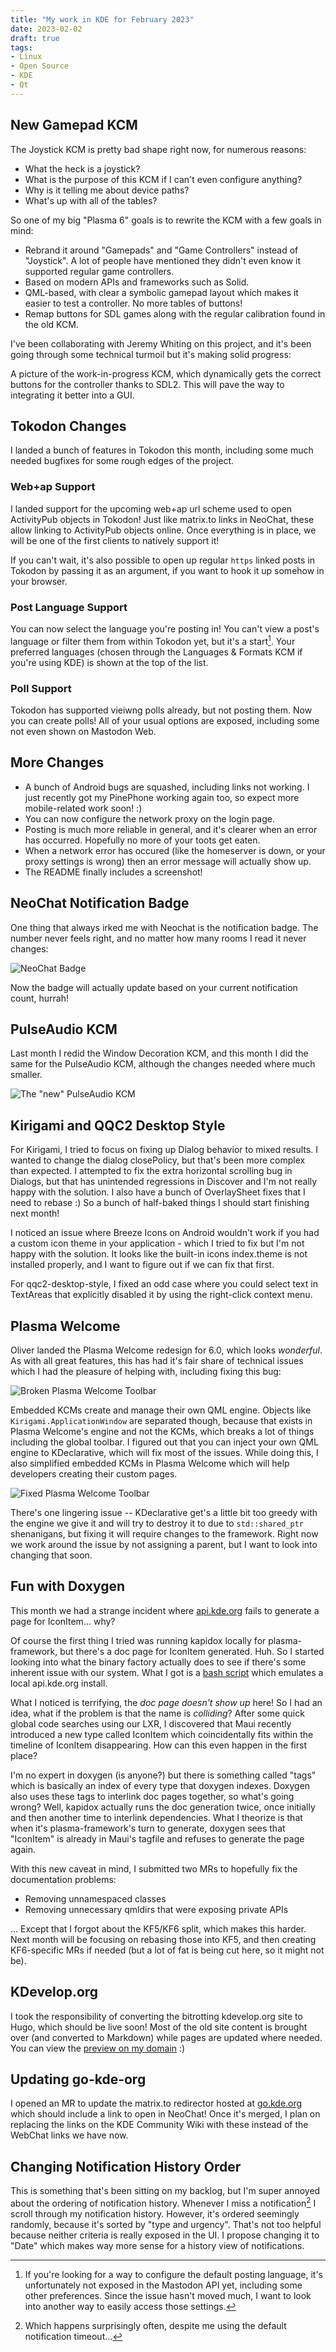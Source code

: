 ```yaml
---
title: "My work in KDE for February 2023"
date: 2023-02-02
draft: true
tags:
- Linux
- Open Source
- KDE
- Qt
---
```


## New Gamepad KCM

The Joystick KCM is pretty bad shape right now, for numerous reasons:

* What the heck is a joystick?
* What is the purpose of this KCM if I can't even configure anything?
* Why is it telling me about device paths?
* What's up with all of the tables?

So one of my big "Plasma 6" goals is to rewrite the KCM with a few goals in mind:

* Rebrand it around "Gamepads" and "Game Controllers" instead of "Joystick". A lot of people have mentioned they didn't even know it supported regular game controllers.
* Based on modern APIs and frameworks such as Solid.
* QML-based, with clear a symbolic gamepad layout which makes it easier to test a controller. No more tables of buttons!
* Remap buttons for SDL games along with the regular calibration found in the old KCM.

I've been collaborating with Jeremy Whiting on this project, and it's been going through some technical turmoil but
it's making solid progress:

A picture of the work-in-progress KCM, which dynamically gets the correct buttons for the controller thanks to SDL2. This will pave the way to integrating it better into a GUI.

## Tokodon Changes

I landed a bunch of features in Tokodon this month, including some much needed bugfixes for some rough edges of the project.

### Web+ap Support

I landed support for the upcoming web+ap url scheme used to open ActivityPub objects in Tokodon! Just like matrix.to links in NeoChat, these allow linking to ActivityPub objects online. Once everything is in place, we will be one of the first clients to natively support it!

If you can't wait, it's also possible to open up regular `https` linked posts in Tokodon by passing it as an argument, if you want to hook it up somehow in your browser.

### Post Language Support

You can now select the language you're posting in! You can't view a post's language or filter them from within Tokodon yet, but it's a start[^1]. Your preferred languages (chosen through the Languages & Formats KCM if you're using KDE) is shown at the top of the list.

### Poll Support

Tokodon has supported vieiwng polls already, but not posting them. Now you can create polls! All of your usual options are exposed, including some not even shown on Mastodon Web.

## More Changes

* A bunch of Android bugs are squashed, including links not working. I just recently got my PinePhone working again too, so expect more mobile-related work soon! :)
* You can now configure the network proxy on the login page.
* Posting is much more reliable in general, and it's clearer when an error has occurred. Hopefully no more of your toots get eaten.
* When a network error has occured (like the homeserver is down, or your proxy settings is wrong) then an error message will actually show up.
* The README finally includes a screenshot!

## NeoChat Notification Badge

One thing that always irked me with Neochat is the notification badge. The number never feels right, and no matter how many rooms I read it never changes:

![NeoChat Badge](neochat-badge.webp)

Now the badge will actually update based on your current notification count, hurrah!

## PulseAudio KCM

Last month I redid the Window Decoration KCM, and this month I did the same for the PulseAudio KCM, although the changes needed where much smaller.

![The "new" PulseAudio KCM](pulse-pa.png)

## Kirigami and QQC2 Desktop Style

For Kirigami, I tried to focus on fixing up Dialog behavior to mixed results. I wanted to change the dialog closePolicy, but that's been more complex than expected. I attempted to fix the extra horizontal scrolling bug in Dialogs, but that has unintended regressions in Discover and I'm not really happy with the solution. I also have a bunch of OverlaySheet fixes that I need to rebase :) So a bunch of half-baked things I should start finishing next month!

I noticed an issue where Breeze Icons on Android wouldn't work if you had a custom icon theme in your application - which I tried to fix but I'm not happy with the solution. It looks like the built-in icons index.theme is not installed properly, and I want to figure out if we can fix that first.

For qqc2-desktop-style, I fixed an odd case where you could select text in TextAreas that explicitly disabled it by using the right-click context menu.

## Plasma Welcome

Oliver landed the Plasma Welcome redesign for 6.0, which looks _wonderful_. As with all great features, this has had it's fair share of technical issues which I had the pleasure of helping with, including fixing this bug:

![Broken Plasma Welcome Toolbar](broken-toolbar.png)

Embedded KCMs create and manage their own QML engine. Objects like `Kirigami.ApplicationWindow` are separated though, because that exists in Plasma Welcome's engine and not the KCMs, which breaks a lot of things including the global toolbar. I figured out that you can inject your own QML engine to KDeclarative, which will fix most of the issues. While doing this, I also simplified embedded KCMs in Plasma Welcome which will help developers creating their custom pages.

![Fixed Plasma Welcome Toolbar](fixed-toolbar.png)

There's one lingering issue -- KDeclarative get's a little bit too greedy with the engine we give it and will try to destroy it to due to `std::shared_ptr` shenanigans, but fixing it will require changes to the framework. Right now we work around the issue by not assigning a parent, but I want to look into changing that soon.

## Fun with Doxygen

This month we had a strange incident where [api.kde.org](https://invent.kde.org/frameworks/kapidox/-/issues/17) fails to generate a page for IconItem... why?

Of course the first thing I tried was running kapidox locally for plasma-framework, but there's a doc page for IconItem generated. Huh. So I started looking into what the binary factory actually does to see if there's some inherent issue with our system. What I got is a [bash script]() which emulates a local api.kde.org install.

What I noticed is terrifying, the _doc page doesn't show up_ here! So I had an idea, what if the problem is that the name is _colliding_? After some quick global code searches using our LXR, I discovered that Maui recently introduced a new type called IconItem which coincidentally fits within the timeline of IconItem disappearing. How can this even happen in the first place?

I'm no expert in doxygen (is anyone?) but there is something called "tags" which is basically an index of every type that doxygen indexes. Doxygen also uses these tags to interlink doc pages together, so what's going wrong? Well, kapidox actually runs the doc generation twice, once initially and then another time to interlink dependencies. What I theorize is that when it's plasma-framework's turn to generate, doxygen sees that "IconItem" is already in Maui's tagfile and refuses to generate the page again.

With this new caveat in mind, I submitted two MRs to hopefully fix the documentation problems:
* Removing unnamespaced classes
* Removing unnecessary qmldirs that were exposing private APIs

... Except that I forgot about the KF5/KF6 split, which makes this harder. Next month will be focusing on rebasing those into KF5, and then creating KF6-specific MRs if needed (but a lot of fat is being cut here, so it might not be).

## KDevelop.org

I took the responsibility of converting the bitrotting kdevelop.org site to Hugo, which should be live soon! Most of the old site content is brought over (and converted to Markdown) while pages are updated where needed. You can view the [preview on my domain](https://kdevelop.ryne.moe/) :)

## Updating go-kde-org

I opened an MR to update the matrix.to redirector hosted at [go.kde.org](go.kde.org/matrix) which should include a link to open in NeoChat! Once it's merged, I plan on replacing the links on the KDE Community Wiki with these instead of the WebChat links we have now.

## Changing Notification History Order

This is something that's been sitting on my backlog, but I'm super annoyed about the ordering of notification history. Whenever I miss a notification[^2] I scroll through my notification history. However, it's ordered seemingly randomly, because it's sorted by "type and urgency". That's not too helpful because neither criteria is really exposed in the UI. I propose changing it to "Date" which makes way more sense for a history view of notifications.

[^1]: If you're looking for a way to configure the default posting language, it's unfortunately not exposed in the Mastodon API yet, including some other preferences. Since the issue hasn't moved much, I want to look into another way to easily access those settings.

[^2]: Which happens surprisingly often, despite me using the default notification timeout...
